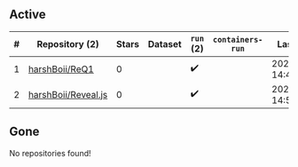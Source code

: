## Active
| # | Repository (2) | Stars | Dataset | `run` (2) | `containers-run` | Last Modified |
| --- | --- | --- | --- | --- | --- | --- |
| 1 | [harshBoii/ReQ1](https://github.com/harshBoii/ReQ1) | 0 |  | :heavy_check_mark: |  | 2025-08-20 14:45:16+00:00 |
| 2 | [harshBoii/Reveal.js](https://github.com/harshBoii/Reveal.js) | 0 |  | :heavy_check_mark: |  | 2025-08-20 14:59:26+00:00 |

## Gone
No repositories found!
